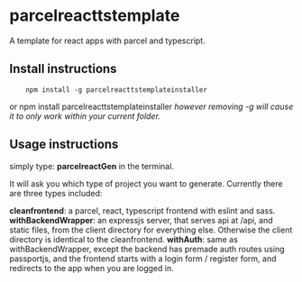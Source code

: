 # parcelreacttstemplate

A template for react apps with parcel and typescript.

## Install instructions
        npm install -g parcelreacttstemplateinstaller
or
        npm install parcelreacttstemplateinstaller
*however removing -g will cause it to only work within your current folder.*

## Usage instructions
simply type: 
        **parcelreactGen**
in the terminal.

It will ask you which type of project you want to generate.
Currently there are three types included:

**cleanfrontend**: a parcel, react, typescript frontend with eslint and sass.
**withBackendWrapper**: an expressjs server, that serves api at /api, and static files,
from the client directory for everything else. Otherwise the client directory is identical to
the cleanfrontend.
**withAuth**: same as withBackendWrapper, except the backend has premade auth routes using passportjs,
and the frontend starts with a login form / register form, and redirects to the app when you are logged in.